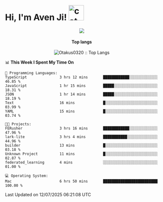 <h1> Hi, I'm Aven Ji! <img src="https://media.giphy.com/media/mGcNjsfWAjY5AEZNw6/giphy.gif" width="50" alt="cat"></h1>

<p align="center"><a href="https://wakatime.com/@044d69d0-1253-4f60-96b6-5d19a0f9dde5"><img src="https://wakatime.com/badge/user/044d69d0-1253-4f60-96b6-5d19a0f9dde5.svg" /></a></p>

<h4 align="center">Top langs</h4>

<p align="center"><img src="https://github-readme-stats.vercel.app/api/top-langs/?username=Otakus0320&langs_count=10&theme=tokyonight&layout=compact&timestamp={{random_number}}" alt="Otakus0320 :: Top Langs" /></p>

<!--START_SECTION:waka-->
📊 **This Week I Spent My Time On** 

```text
💬 Programming Languages: 
TypeScript               3 hrs 12 mins       ████████████░░░░░░░░░░░░░   46.85 % 
JavaScript               1 hr 15 mins        █████░░░░░░░░░░░░░░░░░░░░   18.31 % 
JSON                     1 hr 14 mins        █████░░░░░░░░░░░░░░░░░░░░   18.19 % 
Text                     16 mins             █░░░░░░░░░░░░░░░░░░░░░░░░   03.99 % 
YAML                     15 mins             █░░░░░░░░░░░░░░░░░░░░░░░░   03.74 % 

🐱‍💻 Projects: 
FERusher                 3 hrs 16 mins       ████████████░░░░░░░░░░░░░   47.96 % 
lark-lite                3 hrs 4 mins        ███████████░░░░░░░░░░░░░░   44.96 % 
builder                  13 mins             █░░░░░░░░░░░░░░░░░░░░░░░░   03.18 % 
Unknown Project          11 mins             █░░░░░░░░░░░░░░░░░░░░░░░░   02.87 % 
federated_learning       4 mins              ░░░░░░░░░░░░░░░░░░░░░░░░░   01.00 % 

💻 Operating System: 
Mac                      6 hrs 50 mins       █████████████████████████   100.00 % 
```


 Last Updated on 12/07/2025 06:21:08 UTC
<!--END_SECTION:waka-->
